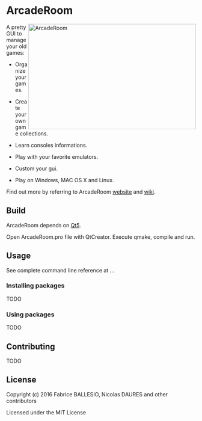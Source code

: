 # ArcadeRoom

<img src="http://nicodaures.free.fr/arcaderoom/images/pic02.png" title="ArcadeRoom" align="right" height="280" width="445" />

A pretty GUI to manage your old games:
 - Organize your games. 
 
 - Create your own game collections.
 
 - Learn consoles informations.
 
 - Play with your favorite emulators.
 
 - Custom your gui.
 
 - Play on Windows, MAC OS X and Linux.

Find out more by referring to ArcadeRoom [website][VAR_WEBSITE_ARCADEROOM] and [wiki][VAR_WEBSITE_WIKI].

## Build

ArcadeRoom depends on [Qt5][VAR_WEBSITE_QT].

Open ArcadeRoom.pro file with QtCreator. Execute qmake, compile and run.

## Usage

See complete command line reference at ...

### Installing packages

TODO

### Using packages

TODO

## Contributing

TODO

## License

Copyright (c) 2016 Fabrice BALLESIO, Nicolas DAURES and other contributors

Licensed under the MIT License

[VAR_WEBSITE_ARCADEROOM]: http://nicodaures.free.fr/arcaderoom/index.html
[VAR_WEBSITE_QT]: http://www.qt.io/
[VAR_WEBSITE_WIKI]: https://github.com/Dingodino/ArcadeRoom/wiki

